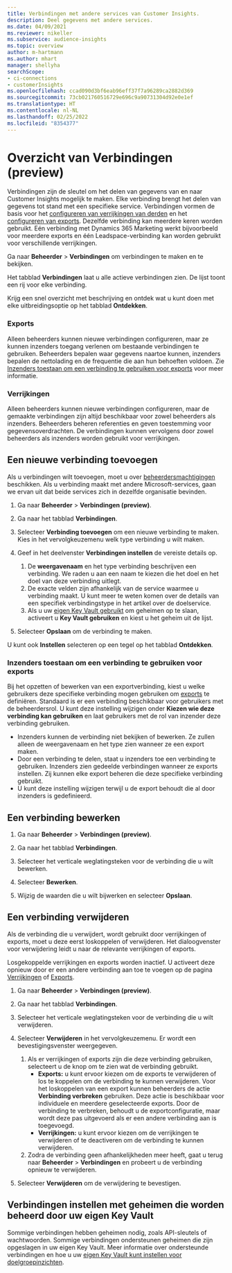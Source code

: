 ```yaml
---
title: Verbindingen met andere services van Customer Insights.
description: Deel gegevens met andere services.
ms.date: 04/09/2021
ms.reviewer: nikeller
ms.subservice: audience-insights
ms.topic: overview
author: m-hartmann
ms.author: mhart
manager: shellyha
searchScope:
- ci-connections
- customerInsights
ms.openlocfilehash: ccad090d3bf6eab96eff37f7a96289ca2882d369
ms.sourcegitcommit: 73cb021760516729e696c9a90731304d92e0e1ef
ms.translationtype: HT
ms.contentlocale: nl-NL
ms.lasthandoff: 02/25/2022
ms.locfileid: "8354377"
---
```

# <a name="connections-preview-overview"></a>Overzicht van Verbindingen (preview)

Verbindingen zijn de sleutel om het delen van gegevens van en naar Customer Insights mogelijk te maken. Elke verbinding brengt het delen van gegevens tot stand met een specifieke service. Verbindingen vormen de basis voor het [configureren van verrijkingen van derden](enrichment-hub.md) en het [configureren van exports](export-destinations.md). Dezelfde verbinding kan meerdere keren worden gebruikt. Eén verbinding met Dynamics 365 Marketing werkt bijvoorbeeld voor meerdere exports en één Leadspace-verbinding kan worden gebruikt voor verschillende verrijkingen.

Ga naar **Beheerder** > **Verbindingen** om verbindingen te maken en te bekijken.

Het tabblad **Verbindingen** laat u alle actieve verbindingen zien. De lijst toont een rij voor elke verbinding. 

Krijg een snel overzicht met beschrijving en ontdek wat u kunt doen met elke uitbreidingsoptie op het tabblad **Ontdekken**.

### <a name="exports"></a>Exports

Alleen beheerders kunnen nieuwe verbindingen configureren, maar ze kunnen inzenders toegang verlenen om bestaande verbindingen te gebruiken. Beheerders bepalen waar gegevens naartoe kunnen, inzenders bepalen de nettolading en de frequentie die aan hun behoeften voldoen. Zie [Inzenders toestaan om een verbinding te gebruiken voor exports](#allow-contributors-to-use-a-connection-for-exports) voor meer informatie.

### <a name="enrichments"></a>Verrijkingen

Alleen beheerders kunnen nieuwe verbindingen configureren, maar de gemaakte verbindingen zijn altijd beschikbaar voor zowel beheerders als inzenders. Beheerders beheren referenties en geven toestemming voor gegevensoverdrachten. De verbindingen kunnen vervolgens door zowel beheerders als inzenders worden gebruikt voor verrijkingen.

## <a name="add-a-new-connection"></a>Een nieuwe verbinding toevoegen

Als u verbindingen wilt toevoegen, moet u over [beheerdersmachtigingen](permissions.md) beschikken. Als u verbinding maakt met andere Microsoft-services, gaan we ervan uit dat beide services zich in dezelfde organisatie bevinden.

1. Ga naar **Beheerder** > **Verbindingen (preview)**.

1. Ga naar het tabblad **Verbindingen**.

1. Selecteer **Verbinding toevoegen** om een nieuwe verbinding te maken. Kies in het vervolgkeuzemenu welk type verbinding u wilt maken.

1. Geef in het deelvenster **Verbindingen instellen** de vereiste details op. 
   1. De **weergavenaam** en het type verbinding beschrijven een verbinding. We raden u aan een naam te kiezen die het doel en het doel van deze verbinding uitlegt.
   1. De exacte velden zijn afhankelijk van de service waarmee u verbinding maakt. U kunt meer te weten komen over de details van een specifiek verbindingstype in het artikel over de doelservice.
   1. Als u uw [eigen Key Vault gebruikt](use-azure-key-vault.md) om geheimen op te slaan, activeert u **Key Vault gebruiken** en kiest u het geheim uit de lijst.

1. Selecteer **Opslaan** om de verbinding te maken.

U kunt ook **Instellen** selecteren op een tegel op het tabblad **Ontdekken**.

### <a name="allow-contributors-to-use-a-connection-for-exports"></a>Inzenders toestaan om een verbinding te gebruiken voor exports

Bij het opzetten of bewerken van een exportverbinding, kiest u welke gebruikers deze specifieke verbinding mogen gebruiken om [exports](export-destinations.md) te definiëren. Standaard is er een verbinding beschikbaar voor gebruikers met de beheerdersrol. U kunt deze instelling wijzigen onder **Kiezen wie deze verbinding kan gebruiken** en laat gebruikers met de rol van inzender deze verbinding gebruiken.

- Inzenders kunnen de verbinding niet bekijken of bewerken. Ze zullen alleen de weergavenaam en het type zien wanneer ze een export maken.
- Door een verbinding te delen, staat u inzenders toe een verbinding te gebruiken. Inzenders zien gedeelde verbindingen wanneer ze exports instellen. Zij kunnen elke export beheren die deze specifieke verbinding gebruikt.
- U kunt deze instelling wijzigen terwijl u de export behoudt die al door inzenders is gedefinieerd.

## <a name="edit-a-connection"></a>Een verbinding bewerken

1. Ga naar **Beheerder** > **Verbindingen (preview)**.

1. Ga naar het tabblad **Verbindingen**.

1. Selecteer het verticale weglatingsteken voor de verbinding die u wilt bewerken.

1. Selecteer **Bewerken**.

1. Wijzig de waarden die u wilt bijwerken en selecteer **Opslaan**.

## <a name="remove-a-connection"></a>Een verbinding verwijderen

Als de verbinding die u verwijdert, wordt gebruikt door verrijkingen of exports, moet u deze eerst loskoppelen of verwijderen. Het dialoogvenster voor verwijdering leidt u naar de relevante verrijkingen of exports. 

Losgekoppelde verrijkingen en exports worden inactief. U activeert deze opnieuw door er een andere verbinding aan toe te voegen op de pagina [Verrijkingen](enrichment-hub.md) of [Exports](export-destinations.md).

1. Ga naar **Beheerder** > **Verbindingen (preview)**.

1. Ga naar het tabblad **Verbindingen**.

1. Selecteer het verticale weglatingsteken voor de verbinding die u wilt verwijderen.

1. Selecteer **Verwijderen** in het vervolgkeuzemenu. Er wordt een bevestigingsvenster weergegeven.

   1. Als er verrijkingen of exports zijn die deze verbinding gebruiken, selecteert u de knop om te zien wat de verbinding gebruikt.
      - **Exports:** u kunt ervoor kiezen om de exports te verwijderen of los te koppelen om de verbinding te kunnen verwijderen. Voor het loskoppelen van een export kunnen beheerders de actie **Verbinding verbreken** gebruiken. Deze actie is beschikbaar voor individuele en meerdere geselecteerde exports. Door de verbinding te verbreken, behoudt u de exportconfiguratie, maar wordt deze pas uitgevoerd als er een andere verbinding aan is toegevoegd.
      - **Verrijkingen:** u kunt ervoor kiezen om de verrijkingen te verwijderen of te deactiveren om de verbinding te kunnen verwijderen. 
   1. Zodra de verbinding geen afhankelijkheden meer heeft, gaat u terug naar **Beheerder** > **Verbindingen** en probeert u de verbinding opnieuw te verwijderen.

1. Selecteer **Verwijderen** om de verwijdering te bevestigen.

## <a name="set-up-connections-with-secrets-managed-by-your-own-key-vault"></a>Verbindingen instellen met geheimen die worden beheerd door uw eigen Key Vault

Sommige verbindingen hebben geheimen nodig, zoals API-sleutels of wachtwoorden. Sommige verbindingen ondersteunen geheimen die zijn opgeslagen in uw eigen Key Vault. Meer informatie over ondersteunde verbindingen en hoe u uw [eigen Key Vault kunt instellen voor doelgroepinzichten](use-azure-key-vault.md).
